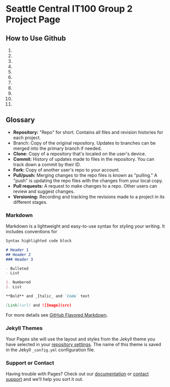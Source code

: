 # Seattle Central IT100 Group 2 Project Page


## How to Use Github
1. <br>
2. <br>
3.
4.
5.
6.
7.
8.
9.
10.
11.

## Glossary
- **Repository:** "Repo" for short. Contains all files and revision histories for each project.
- Branch: Copy of the original repository. Updates to branches can be merged into the primary branch  if needed. 
- **Clone:** Copy of a repository that's located on the user's device.
- **Commit:** History of updates made to files in the repository. You can track down a commit by their ID. 
- **Fork:** Copy of another user's repo to your account.
- **Pull/push:** Merging changes to the repo files is known as "pulling." A "push" is updating the repo files with the changes from your local copy. 
- **Pull requests:** A request to make changes to a repo. Other users can review and suggest changes. 
- **Versioning:** Recording and tracking the revisions made to a project in its different stages.


### Markdown

Markdown is a lightweight and easy-to-use syntax for styling your writing. It includes conventions for

```markdown
Syntax highlighted code block

# Header 1
## Header 2
### Header 3

- Bulleted
- List

1. Numbered
2. List

**Bold** and _Italic_ and `Code` text

[Link](url) and ![Image](src)
```

For more details see [GitHub Flavored Markdown](https://guides.github.com/features/mastering-markdown/).

### Jekyll Themes

Your Pages site will use the layout and styles from the Jekyll theme you have selected in your [repository settings](https://github.com/69graves/IT100Group2PRJ/settings/pages). The name of this theme is saved in the Jekyll `_config.yml` configuration file.

### Support or Contact

Having trouble with Pages? Check out our [documentation](https://docs.github.com/categories/github-pages-basics/) or [contact support](https://support.github.com/contact) and we’ll help you sort it out.
